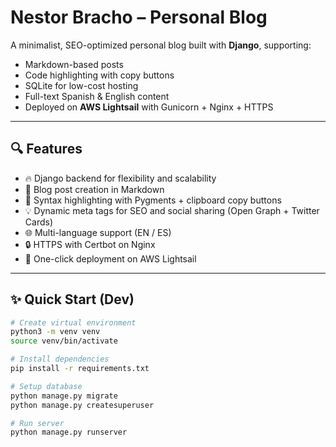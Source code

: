 # Nestor Bracho – Personal Blog

A minimalist, SEO-optimized personal blog built with **Django**, supporting:
- Markdown-based posts
- Code highlighting with copy buttons
- SQLite for low-cost hosting
- Full-text Spanish & English content
- Deployed on **AWS Lightsail** with Gunicorn + Nginx + HTTPS

---

## 🔍 Features

- 🔥 Django backend for flexibility and scalability
- 📝 Blog post creation in Markdown
- 🧠 Syntax highlighting with Pygments + clipboard copy buttons
- 💡 Dynamic meta tags for SEO and social sharing (Open Graph + Twitter Cards)
- 🌐 Multi-language support (EN / ES)
- 🔒 HTTPS with Certbot on Nginx
- 🚀 One-click deployment on AWS Lightsail

---

## ✨ Quick Start (Dev)

```bash
# Create virtual environment
python3 -m venv venv
source venv/bin/activate

# Install dependencies
pip install -r requirements.txt

# Setup database
python manage.py migrate
python manage.py createsuperuser

# Run server
python manage.py runserver